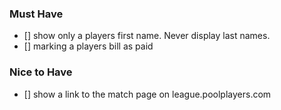### Must Have
- [] show only a players first name. Never display last names.
- [] marking a players bill as paid

### Nice to Have
- [] show a link to the match page on league.poolplayers.com
